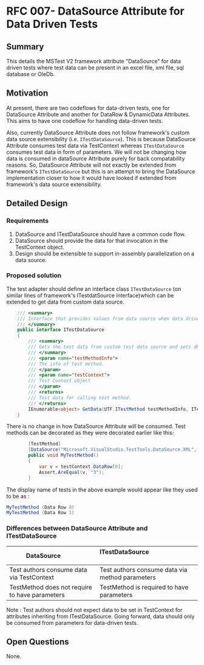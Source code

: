 # RFC 007- DataSource Attribute for Data Driven Tests

## Summary
This details the MSTest V2 framework attribute "DataSource" for data driven tests where test data can be present in an excel file, xml file, sql database or OleDb.

## Motivation
At present, there are two codeflows for data-driven tests, one for DataSource Attribute and another for DataRow & DynamicData Attributes. This aims to have one codeflow for handling data-driven tests.

Also, currently DataSource Attribute does not follow framework's custom data source extensibility (i.e. `ITestDataSource`). This is because DataSource Attribute consumes test data via TestContext whereas `ITestDataSource` consumes test data in form of parameters. We will not be changing how data is consumed in dataSource Attribute purely for back compatability reasons. So, DataSource Attribute will not exactly be extended from framework's `ITestDataSource` but this is an attempt to bring the DataSource implementation closer to how it would have looked if extended from framework's data source extensibility.

## Detailed Design

### Requirements
1. DataSource and ITestDataSource should have a common code flow.
2. DataSource should provide the data for that invocation in the TestContext object.
3. Design should be extensible to support in-assembly parallelization on a data source.

### Proposed solution
The test adapter should define an interface class `ITestDataSource` (on similar lines of framework's ITestdatSource interface)which can be extended to get data from custom data source.
```csharp
    /// <summary>
    /// Interface that provides values from data source when data driven tests are run.
    /// </summary>
    public interface ITestDataSource
    {
        /// <summary>
        /// Gets the test data from custom test data source and sets dbconnection in testContext object.
        /// </summary>
        /// <param name="testMethodInfo">
        /// The info of test method.
        /// </param>
        /// <param name="testContext">
        /// Test Context object
        /// </param>
        /// <returns>
        /// Test data for calling test method.
        /// </returns>
        IEnumerable<object> GetData(UTF.ITestMethod testMethodInfo, ITestContext testContext);
    }
``` 
There is no change in how DataSource Attribute will be consumed. Test methods can be decorated as they were decorated earlier like this:
```csharp
        [TestMethod]
        [DataSource("Microsoft.VisualStudio.TestTools.DataSource.XML", "MyFile.xml", "MyTable", DataAccessMethod.Sequential)]
        public void MyTestMethod()  
        {
            var v = testContext.DataRow[0];
            Assert.AreEqual(v, "3");
        }
```

The display name of tests in the above example would appear like they used to be as :
```csharp
MyTestMethod (Data Row 0)
MyTestMethod (Data Row 1)
```

### Differences between DataSource Attribute and ITestDataSource
| DataSource                                        | ITestDataSource                                        |
|---------------------------------------------------|--------------------------------------------------------|
| Test authors consume data via TestContext         | Test authors consume data via method parameters        |
| TestMethod does not require to have parameters    | TestMethod is required to have parameters              |

Note :
Test authors should not expect data to be set in TestContext for attributes inheriting from ITestDataSource. Going forward, data should only be consumed from parameters for data-driven tests. 

## Open Questions
None.  
